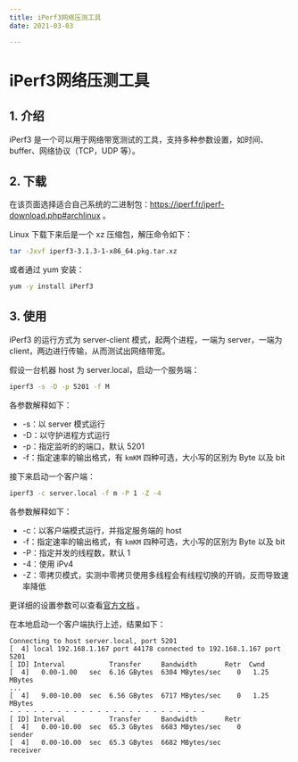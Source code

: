 ```yaml
---
title: iPerf3网络压测工具
date: 2021-03-03

---
```


# iPerf3网络压测工具

## 1. 介绍

iPerf3 是一个可以用于网络带宽测试的工具，支持多种参数设置，如时间、buffer、网络协议（TCP，UDP 等）。

## 2. 下载

在该页面选择适合自己系统的二进制包：https://iperf.fr/iperf-download.php#archlinux 。

Linux 下载下来后是一个 xz 压缩包，解压命令如下：

```bash
tar -Jxvf iperf3-3.1.3-1-x86_64.pkg.tar.xz
```

或者通过 yum 安装：

```bash
yum -y install iPerf3
```

## 3. 使用

iPerf3 的运行方式为 server-client 模式，起两个进程，一端为 server，一端为 client，两边进行传输，从而测试出网络带宽。

假设一台机器 host 为 server.local，启动一个服务端：

```bash
iperf3 -s -D -p 5201 -f M
```

各参数解释如下：

- -s：以 server 模式运行
- -D：以守护进程方式运行
- -p：指定监听的的端口，默认 5201
- -f：指定速率的输出格式，有 `kmKM` 四种可选，大小写的区别为 Byte 以及 bit

接下来启动一个客户端：

```bash
iperf3 -c server.local -f m -P 1 -Z -4
```

各参数解释如下：

- -c：以客户端模式运行，并指定服务端的 host
- -f：指定速率的输出格式，有 `kmKM` 四种可选，大小写的区别为 Byte 以及 bit
- -P：指定并发的线程数，默认 1
- -4：使用 iPv4
- -Z：零拷贝模式，实测中零拷贝使用多线程会有线程切换的开销，反而导致速率降低

更详细的设置参数可以查看[官方文档](https://iperf.fr/iperf-doc.php#3doc) 。

在本地启动一个客户端执行上述，结果如下：

```
Connecting to host server.local, port 5201
[  4] local 192.168.1.167 port 44178 connected to 192.168.1.167 port 5201
[ ID] Interval           Transfer     Bandwidth       Retr  Cwnd
[  4]   0.00-1.00   sec  6.16 GBytes  6304 MBytes/sec    0   1.25 MBytes       
...             
[  4]   9.00-10.00  sec  6.56 GBytes  6717 MBytes/sec    0   1.25 MBytes       
- - - - - - - - - - - - - - - - - - - - - - - - -
[ ID] Interval           Transfer     Bandwidth       Retr
[  4]   0.00-10.00  sec  65.3 GBytes  6683 MBytes/sec    0             sender
[  4]   0.00-10.00  sec  65.3 GBytes  6682 MBytes/sec                  receiver
```

